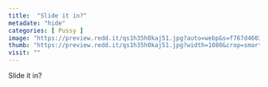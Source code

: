 ```yaml
---
title:  "Slide it in?"
metadate: "hide"
categories: [ Pussy ]
image: "https://preview.redd.it/qs1h35h0kaj51.jpg?auto=webp&s=f767d4603063428d3345040d7500494adba85f13"
thumb: "https://preview.redd.it/qs1h35h0kaj51.jpg?width=1080&crop=smart&auto=webp&s=bca9c108a04f7bd3c0f3a4ac3ce6812d1aa9ab0e"
visit: ""
---
```

Slide it in?
